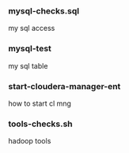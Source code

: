 ### mysql-checks.sql
my sql access
### mysql-test
my sql table
### start-cloudera-manager-ent
 how to start cl mng
### tools-checks.sh
 hadoop tools 